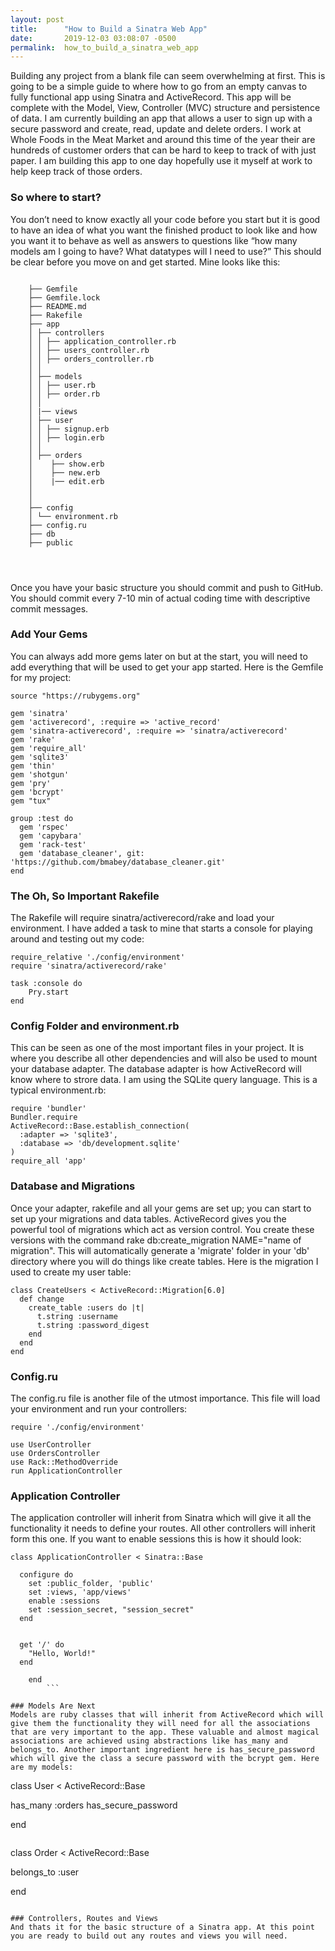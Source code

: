 ```yaml
---
layout: post
title:      "How to Build a Sinatra Web App"
date:       2019-12-03 03:08:07 -0500
permalink:  how_to_build_a_sinatra_web_app
---
```


Building any project from a blank file can seem overwhelming at first. This is going to be a simple guide to where how to go from an empty canvas to fully functional app using Sinatra and ActiveRecord. This app will be complete with the Model, View, Controller (MVC) structure and persistence of data. I am currently building an app that allows a user to sign up with a secure password and create, read, update and delete orders. I work at Whole Foods in the Meat Market and around this time of the year their are hundreds of customer orders that can be hard to keep to track of with just paper. I am building this app to one day hopefully use it myself at work to help keep track of those orders.

### So where to start?
You don’t need to know exactly all your code before you start but it is good to have an idea of what you want the finished product to look like and how you want it to behave as well as answers to questions like “how many models am I going to have? What datatypes will I need to use?” This should be clear before you move on and get started. Mine looks like this:

```

    ├── Gemfile
    ├── Gemfile.lock
    ├── README.md
    ├── Rakefile
    ├── app
    │ ├── controllers
    │ │ ├── application_controller.rb
    │ │ ├── users_controller.rb
    │ │ ├── orders_controller.rb
    │ │
    │ ├── models
    │ │ ├── user.rb
    │ │ ├── order.rb
    │ │ 
    │ |── views
    │ ├── user
    │ │ ├── signup.erb
    │ │ ├── login.erb
    │ │ 
    │ ├── orders
    │    ├── show.erb
    │    ├── new.erb
    │    |── edit.erb
    │  
    │ 
    ├── config
    │ └── environment.rb
    ├── config.ru
    ├── db
    ├── public
		
		
		
```
		
		
Once you have your basic structure you should commit and push to GitHub. You should commit every 7-10 min of actual coding time with descriptive commit messages.

### Add Your Gems
You can always add more gems later on but at the start, you will need to add everything that will be used to get your app started. Here is the Gemfile for my project:

```
source "https://rubygems.org"

gem 'sinatra'
gem 'activerecord', :require => 'active_record'
gem 'sinatra-activerecord', :require => 'sinatra/activerecord'
gem 'rake'
gem 'require_all'
gem 'sqlite3'
gem 'thin'
gem 'shotgun'
gem 'pry'
gem 'bcrypt'
gem "tux"

group :test do
  gem 'rspec'
  gem 'capybara'
  gem 'rack-test'
  gem 'database_cleaner', git: 'https://github.com/bmabey/database_cleaner.git'
end
```

### The Oh, So Important Rakefile
The Rakefile will require sinatra/activerecord/rake and load your environment. I have added a task to mine that starts a console for playing around and testing out my code:

```
require_relative './config/environment'
require 'sinatra/activerecord/rake'

task :console do
    Pry.start
end
```

### Config Folder and environment.rb
This can be seen as one of the most important files in your project. It is where you describe all other dependencies and will also be used to mount your database adapter. The database adapter is how ActiveRecord will know where to strore data. I am using the SQLite query language. This is a typical environment.rb:

```
require 'bundler'
Bundler.require
ActiveRecord::Base.establish_connection(
  :adapter => 'sqlite3',
  :database => 'db/development.sqlite'
)
require_all 'app'
```

### Database and Migrations
Once your adapter, rakefile and all your gems are set up; you can start to set up your migrations and data tables. ActiveRecord gives you the powerful tool of migrations which act as version control. You create these versions with the command rake db:create_migration NAME="name of migration". This will automatically generate a 'migrate' folder in your 'db' directory where you will do things like create tables. Here is the migration I used to create my user table:

```
class CreateUsers < ActiveRecord::Migration[6.0]
  def change
    create_table :users do |t|
      t.string :username
      t.string :password_digest
    end
  end
end
```

### Config.ru
The config.ru file is another file of the utmost importance. This file will load your environment and run your controllers:

```
require './config/environment'

use UserController
use OrdersController
use Rack::MethodOverride
run ApplicationController
```

### Application Controller
The application controller will inherit from Sinatra which will give it all the functionality it needs to define your routes. All other controllers will inherit form this one. If you want to enable sessions this is how it should look:

```
class ApplicationController < Sinatra::Base

  configure do
    set :public_folder, 'public'
    set :views, 'app/views'
    enable :sessions
    set :session_secret, "session_secret"
  end


  get '/' do 
    "Hello, World!"
  end

    end
		```
		
### Models Are Next
Models are ruby classes that will inherit from ActiveRecord which will give them the functionality they will need for all the associations that are very important to the app. These valuable and almost magical associations are achieved using abstractions like has_many and belongs_to. Another important ingredient here is has_secure_password which will give the class a secure password with the bcrypt gem. Here are my models:

```
class User < ActiveRecord::Base

has_many :orders
has_secure_password

end
```
```
class Order < ActiveRecord::Base

belongs_to :user

end
```

### Controllers, Routes and Views
And thats it for the basic structure of a Sinatra app. At this point you are ready to build out any routes and views you will need.
